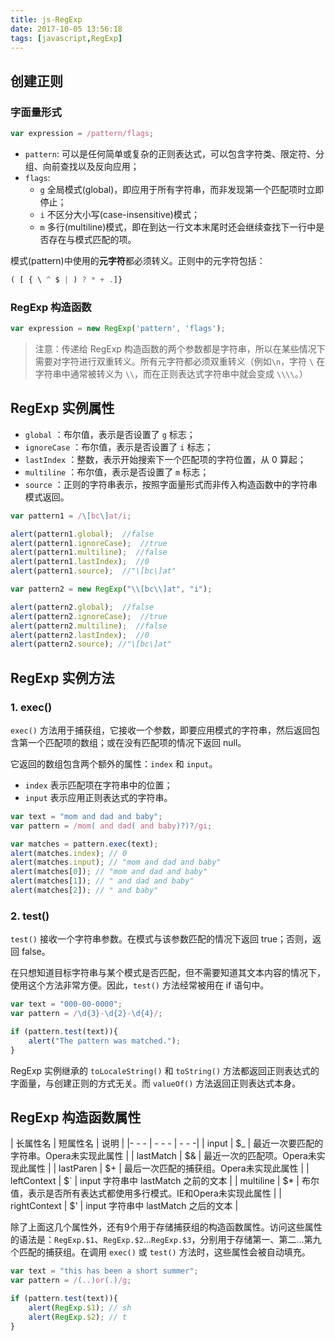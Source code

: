 ```yaml
---
title: js-RegExp
date: 2017-10-05 13:56:18
tags: [javascript,RegExp]
---
```


## 创建正则

### 字面量形式

``` javascript
var expression = /pattern/flags;
```

- `pattern`: 可以是任何简单或复杂的正则表达式，可以包含字符类、限定符、分组、向前查找以及反向应用；
- `flags`:
    - `g` 全局模式(global)，即应用于所有字符串，而非发现第一个匹配项时立即停止；
    - `i` 不区分大小写(case-insensitive)模式；
    - `m` 多行(multiline)模式，即在到达一行文本末尾时还会继续查找下一行中是否存在与模式匹配的项。

模式(pattern)中使用的**元字符**都必须转义。正则中的元字符包括：

``` javascript
( [ { \ ^ $ | ) ? * + .]}
```

### RegExp 构造函数

``` javascript
var expression = new RegExp('pattern', 'flags');
```

> 注意：传递给 RegExp 构造函数的两个参数都是字符串，所以在某些情况下需要对字符进行双重转义。所有元字符都必须双重转义（例如`\n`，字符 `\` 在字符串中通常被转义为 `\\`，而在正则表达式字符串中就会变成 `\\\\`。）

## RegExp 实例属性

- `global` ：布尔值，表示是否设置了 `g` 标志；
- `ignoreCase` ：布尔值，表示是否设置了 `i` 标志；
- `lastIndex` ：整数，表示开始搜索下一个匹配项的字符位置，从 0 算起；
- `multiline` ：布尔值，表示是否设置了 `m` 标志；
- `source` ：正则的字符串表示，按照字面量形式而非传入构造函数中的字符串模式返回。

``` javascript
var pattern1 = /\[bc\]at/i;

alert(pattern1.global);  //false
alert(pattern1.ignoreCase);  //true
alert(pattern1.multiline);  //false
alert(pattern1.lastIndex);  //0
alert(pattern1.source);  //"\[bc\]at"

var pattern2 = new RegExp("\\[bc\\]at", "i");

alert(pattern2.global);  //false
alert(pattern2.ignoreCase);  //true
alert(pattern2.multiline);  //false
alert(pattern2.lastIndex);  //0
alert(pattern2.source); //"\[bc\]at"
```

## RegExp 实例方法

### 1. exec()

`exec()` 方法用于捕获组，它接收一个参数，即要应用模式的字符串，然后返回包含第一个匹配项的数组；或在没有匹配项的情况下返回 null。

它返回的数组包含两个额外的属性：`index` 和 `input`。

- `index` 表示匹配项在字符串中的位置；
- `input` 表示应用正则表达式的字符串。

``` javascript
var text = "mom and dad and baby";
var pattern = /mom( and dad( and baby)?)?/gi;

var matches = pattern.exec(text);
alert(matches.index); // 0
alert(matches.input); // "mom and dad and baby"
alert(matches[0]); // "mom and dad and baby"
alert(matches[1]); // " and dad and baby"
alert(matches[2]); // " and baby"
```

### 2. test()

`test()` 接收一个字符串参数。在模式与该参数匹配的情况下返回 true；否则，返回 false。

在只想知道目标字符串与某个模式是否匹配，但不需要知道其文本内容的情况下，使用这个方法非常方便。因此，`test()` 方法经常被用在 if 语句中。

``` javascript
var text = "000-00-0000";
var pattern = /\d{3}-\d{2}-\d{4}/;

if (pattern.test(text)){
    alert("The pattern was matched.");
}
```

RegExp 实例继承的 `toLocaleString()` 和 `toString()` 方法都返回正则表达式的字面量，与创建正则的方式无关。而 `valueOf()` 方法返回正则表达式本身。

## RegExp 构造函数属性

| 长属性名 | 短属性名 | 说明 |
|- - - | - - - | - - -|
| input | $_ | 最近一次要匹配的字符串。Opera未实现此属性 |
| lastMatch | $& | 最近一次的匹配项。Opera未实现此属性 |
| lastParen | $+ | 最后一次匹配的捕获组。Opera未实现此属性 |
| leftContext | $\` | input 字符串中 lastMatch 之前的文本 |
| multiline | $* | 布尔值，表示是否所有表达式都使用多行模式。IE和Opera未实现此属性 |
| rightContext | $' | input 字符串中 lastMatch 之后的文本 |

除了上面这几个属性外，还有9个用于存储捕获组的构造函数属性。访问这些属性的语法是：`RegExp.$1`、`RegExp.$2`...`RegExp.$3`，分别用于存储第一、第二...第九个匹配的捕获组。在调用 `exec()` 或 `test()` 方法时，这些属性会被自动填充。

``` javascript
var text = "this has been a short summer";
var pattern = /(..)or(.)/g;

if (pattern.test(text)){
    alert(RegExp.$1); // sh
    alert(RegExp.$2); // t
}
```

